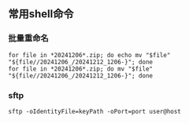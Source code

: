 ## 常用shell命令

### 批量重命名
~~~shell
for file in *20241206*.zip; do echo mv "$file" "${file//20241206_/20241212_1206-}"; done
for file in *20241206*.zip; do mv "$file" "${file//20241206_/20241212_1206-}"; done
~~~
### sftp
~~~shell
sftp -oIdentityFile=keyPath -oPort=port user@host
~~~